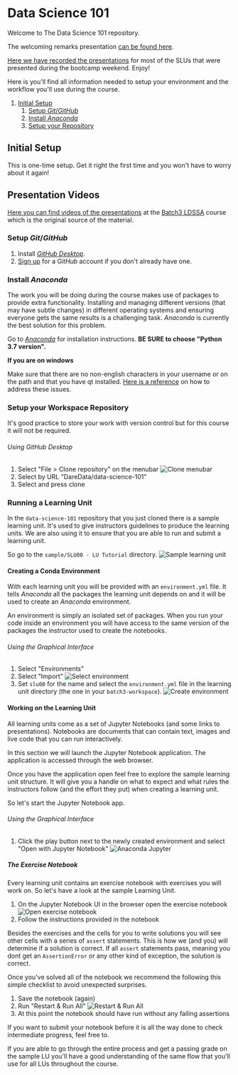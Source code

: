 # Data Science 101

Welcome to The Data Science 101 repository.

The welcoming remarks presentation [can be found here](https://drive.google.com/open?id=1KWTDh6a1_68KMNVMDG70wZz0amPs_ijgkysFYsqVfqM).

[Here we have recorded the presentations](https://www.youtube.com/watch?v=0Vg-NaHsSXM&list=PLo3LSRSGRZNH13ooXSVBOnnA4uZtLbOU7) for most of the SLUs that were presented during the bootcamp weekend. Enjoy!

Here is you'll find all information needed to setup your environment and the
workflow you'll use during the course.

1. [Initial Setup](#initial-setup)
    1. [Setup _Git_/_GitHub_](#setup-_git__github_)
    1. [Install _Anaconda_](#install-_anaconda_)
    1. [Setup your Repository](#setup-your-workspace-repository)

## Initial Setup

This is one-time setup. Get it right the first time and you won't have to worry about it again!

## Presentation Videos

[Here you can find videos of the presentations](https://www.youtube.com/playlist?list=PLo3LSRSGRZNH13ooXSVBOnnA4uZtLbOU7)
at the [Batch3 LDSSA](http://lisbondatascience.org) course which is the original source of the material.

### Setup _Git_/_GitHub_

1. Install [_GitHub Desktop_](https://desktop.github.com/).
1. [Sign up](https://github.com/join) for a _GitHub_ account if you don't 
already have one.

### Install _Anaconda_

The work you will be doing during the course makes use of packages to provide
extra functionality.
Installing and managing different versions (that may have subtle changes)
in different operating systems and ensuring everyone gets the same results
is a challenging task.
_Anaconda_ is currently the best solution for this problem.

Go to [_Anaconda_](https://www.anaconda.com/distribution/) for installation 
instructions. **BE SURE to choose "Python 3.7 version".**

**If you are on windows**

Make sure that there are no non-english characters in your username or on the 
path and that you have qt installed. [Here is a reference](https://github.com/ContinuumIO/anaconda-issues/issues/1270) 
on how to address these issues.

### Setup your Workspace Repository

It's good practice to store your work with version control but for this course
it will not be required.


###### Using _GitHub Desktop_

1. Select "File > Clone repository" on the menubar
![Clone menubar](assets/clone.png "Clone form the menubar")
1. Select by URL "DareData/data-science-101"
1. Select and press clone

### Running a Learning Unit

In the `data-science-101` repository that you just cloned there is a sample
learning unit.
It's used to give instructors guidelines to produce the learning units.
We are also using it to ensure that you are able to run and submit a learning 
unit.

So go to the `sample/SLU00 - LU Tutorial` directory.
![Sample learning unit](assets/sample_learning_unit.png "Sample learning unit")


#### Creating a Conda Environment

With each learning unit you will be provided with an `environment.yml` file.
It tells _Anaconda_ all the packages the learning unit depends on and it
will be used to create an _Anaconda_ environment.

An environment is simply an isolated set of packages. 
When you run your code inside an environment you will have access to the 
same version of the packages the instructor used to create the notebooks.

###### Using the Graphical Interface

1. Select "Environments"
1. Select "Import"
![Select environment](assets/anaconda_environment.png "Select environment")
1. Set `slu00` for the name and select the `environment.yml` file in the 
learning unit directory (the one in your `batch3-workspace`).
![Create environment](assets/anaconda_create.png "Create environment")


#### Working on the Learning Unit

All learning units come as a set of Jupyter Notebooks (and some links to
presentations).
Notebooks are documents that can contain text, images and live code that you
can run interactively.

In this section we will launch the Jupyter Notebook application.
The application is accessed through the web browser.

Once you have the application open feel free to explore the sample learning
unit structure.
It will give you a handle on what to expect and what rules the instructors
follow (and the effort they put) when creating a learning unit.

So let's start the Jupyter Notebook app.

###### Using the Graphical Interface

1. Click the play button next to the newly created environment and select
"Open with Jupyter Notebook"
![Anaconda Jupyter](assets/anaconda_jupyter.png "Anaconda Jupyter")


##### The Exercise Notebook

Every learning unit contains an exercise notebook with exercises you will
work on.
So let's have a look at the sample Learning Unit. 
1. On the Jupyter Notebook UI in the browser open the exercise notebook
![Open exercise notebook](assets/jupyter_exercise_notebook.png "Open exercise notebook")
1. Follow the instructions provided in the notebook

Besides the exercises and the cells for you to write solutions you will see
other cells with a series of `assert` statements.
This is how we (and you) will determine if a solution is correct.
If all `assert` statements pass, meaning you dont get an `AssertionError` or
any other kind of exception, the solution is correct.

Once you've solved all of the notebook we recommend the following this simple 
checklist to avoid unexpected surprises.
1. Save the notebook (again)
1. Run "Restart & Run All"
![Restart & Run All](assets/jupyter_clear_and_run.png "Restart & Run All")
1. At this point the notebook should have run without any failing assertions

If you want to submit your notebook before it is all the way done to
check intermediate progress, feel free to.

If you are able to go through the entire process and get a passing grade on 
the sample LU you'll have a good understanding of the same flow that you'll use
for all LUs throughout the course.

